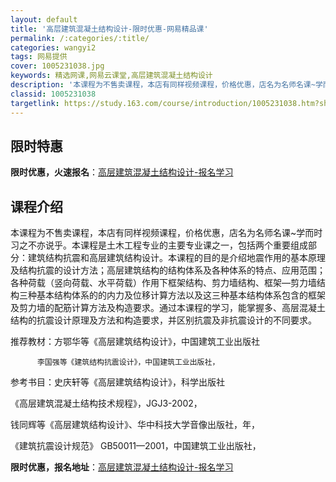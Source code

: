 ```yaml
---
layout: default
title: '高层建筑混凝土结构设计-限时优惠-网易精品课'
permalink: /:categories/:title/
categories: wangyi2
tags: 网易提供
cover: 1005231038.jpg
keywords: 精选网课,网易云课堂,高层建筑混凝土结构设计
description: '本课程为不售卖课程，本店有同样视频课程，价格优惠，店名为名师名课~学而时习之不亦说乎。本课程是土木工程专业的主要专业课之'
classid: 1005231038
targetlink: https://study.163.com/course/introduction/1005231038.htm?share=1&shareId=1025206652&utm_campaign=share&utm_medium=iphoneShare&utm_source=&utm_u=1025206652
---
```


## 限时特惠

**限时优惠，火速报名**：[高层建筑混凝土结构设计-报名学习](https://study.163.com/course/introduction/1005231038.htm?share=1&shareId=1025206652&utm_campaign=share&utm_medium=iphoneShare&utm_source=&utm_u=1025206652)

## 课程介绍

本课程为不售卖课程，本店有同样视频课程，价格优惠，店名为名师名课~学而时习之不亦说乎。本课程是土木工程专业的主要专业课之一，包括两个重要组成部分：建筑结构抗震和高层建筑结构设计。本课程的目的是介绍地震作用的基本原理及结构抗震的设计方法；高层建筑结构的结构体系及各种体系的特点、应用范围；各种荷载（竖向荷载、水平荷载）作用下框架结构、剪力墙结构、框架—剪力墙结构三种基本结构体系的的内力及位移计算方法以及这三种基本结构体系包含的框架及剪力墙的配筋计算方法及构造要求。通过本课程的学习，能掌握多、高层混凝土结构的抗震设计原理及方法和构造要求，并区别抗震及非抗震设计的不同要求。

推荐教材：方鄂华等《高层建筑结构设计》，中国建筑工业出版社

          李国强等《建筑结构抗震设计》，中国建筑工业出版社，

参考书目：史庆轩等《高层建筑结构设计》，科学出版社   

《高层建筑混凝土结构技术规程》，JGJ3-2002，

钱同辉等《高层建筑结构设计》、华中科技大学音像出版社，年，

《建筑抗震设计规范》 GB50011—2001，中国建筑工业出版社，

**限时优惠，报名地址**：[高层建筑混凝土结构设计-报名学习](https://study.163.com/course/introduction/1005231038.htm?share=1&shareId=1025206652&utm_campaign=share&utm_medium=iphoneShare&utm_source=&utm_u=1025206652)

